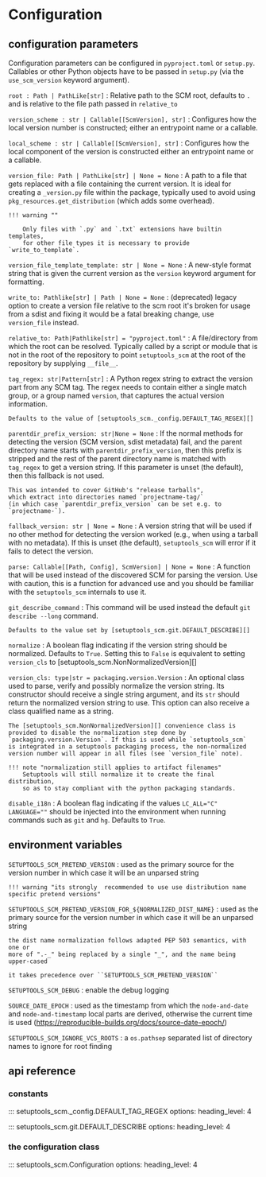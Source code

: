 # Configuration


## configuration parameters

Configuration parameters can be configured in `pyproject.toml` or `setup.py`.
Callables or other Python objects have to be passed in `setup.py` (via the `use_scm_version` keyword argument).


`root : Path | PathLike[str]`
: Relative path to the SCM root, defaults to `.` and is relative to the file path passed in `relative_to`

`version_scheme : str | Callable[[ScmVersion], str]`
: Configures how the local version number is constructed; either an entrypoint name or a callable.

`local_scheme : str | Callable[[ScmVersion], str]`
: Configures how the local component of the version is constructed
  either an entrypoint name or a callable.


`version_file: Path | PathLike[str] | None = None`
:   A path to a file that gets replaced with a file containing the current
    version. It is ideal for creating a ``_version.py`` file within the
    package, typically used to avoid using `pkg_resources.get_distribution`
    (which adds some overhead).

    !!! warning ""

        Only files with `.py` and `.txt` extensions have builtin templates,
        for other file types it is necessary to provide `write_to_template`.

`version_file_template_template: str | None = None`
:   A new-style format string that is given the current version as
    the `version` keyword argument for formatting.

`write_to: Pathlike[str] | Path | None = None`
:  (deprecated) legacy option to create a version file relative to the scm root
   it's broken for usage from a sdist and fixing it would be a fatal breaking change,
   use `version_file` instead.

`relative_to: Path|Pathlike[str] = "pyproject.toml"`
:   A file/directory from which the root can be resolved.
    Typically called by a script or module that is not in the root of the
    repository to point `setuptools_scm` at the root of the repository by
    supplying `__file__`.

`tag_regex: str|Pattern[str]`
:   A Python regex string to extract the version part from any SCM tag.
    The regex needs to contain either a single match group, or a group
    named `version`, that captures the actual version information.

    Defaults to the value of [setuptools_scm._config.DEFAULT_TAG_REGEX][]

`parentdir_prefix_version: str|None = None`
:   If the normal methods for detecting the version (SCM version,
    sdist metadata) fail, and the parent directory name starts with
    `parentdir_prefix_version`, then this prefix is stripped and the rest of
    the parent directory name is matched with `tag_regex` to get a version
    string.  If this parameter is unset (the default), then this fallback is
    not used.

    This was intended to cover GitHub's "release tarballs",
    which extract into directories named `projectname-tag/`
    (in which case `parentdir_prefix_version` can be set e.g. to `projectname-`).

`fallback_version: str | None = None`
 :  A version string that will be used if no other method for detecting the
    version worked (e.g., when using a tarball with no metadata). If this is
    unset (the default), `setuptools_scm` will error if it fails to detect the
    version.

`parse: Callable[[Path, Config], ScmVersion] | None = None`
:   A function that will be used instead of the discovered SCM
    for parsing the version. Use with caution,
    this is a function for advanced use and you should be
    familiar with the `setuptools_scm` internals to use it.

`git_describe_command`
:   This command will be used instead the default `git describe --long` command.

    Defaults to the value set by [setuptools_scm.git.DEFAULT_DESCRIBE][]

`normalize`
:   A boolean flag indicating if the version string should be normalized.
    Defaults to `True`. Setting this to `False` is equivalent to setting
    `version_cls` to [setuptools_scm.NonNormalizedVersion][]

`version_cls: type|str = packaging.version.Version`
:   An optional class used to parse, verify and possibly normalize the version
    string. Its constructor should receive a single string argument, and its
    `str` should return the normalized version string to use.
    This option can also receive a class qualified name as a string.

    The [setuptools_scm.NonNormalizedVersion][] convenience class is
    provided to disable the normalization step done by
    `packaging.version.Version`. If this is used while `setuptools_scm`
    is integrated in a setuptools packaging process, the non-normalized
    version number will appear in all files (see `version_file` note).

    !!! note "normalization still applies to artifact filenames"
        Setuptools will still normalize it to create the final distribution,
        so as to stay compliant with the python packaging standards.

`disable_i18n`
:   A boolean flag indicating if the values `LC_ALL="C" LANGUAGE=""` should be
    injected into the environment when running commands such as `git` and `hg`.
    Defaults to `True`.

## environment variables

`SETUPTOOLS_SCM_PRETEND_VERSION`
:   used as the primary source for the version number
    in which case it will be an unparsed string

    !!! warning "its strongly  recommended to use use distribution name specific pretend versions"


`SETUPTOOLS_SCM_PRETEND_VERSION_FOR_${NORMALIZED_DIST_NAME}`
:   used as the primary source for the version number
    in which case it will be an unparsed string

    the dist name normalization follows adapted PEP 503 semantics, with one or
    more of ".-_" being replaced by a single "_", and the name being upper-cased

    it takes precedence over ``SETUPTOOLS_SCM_PRETEND_VERSION``

`SETUPTOOLS_SCM_DEBUG`
:    enable the debug logging

`SOURCE_DATE_EPOCH`
:   used as the timestamp from which the
    ``node-and-date`` and ``node-and-timestamp`` local parts are
    derived, otherwise the current time is used
    (https://reproducible-builds.org/docs/source-date-epoch/)

`SETUPTOOLS_SCM_IGNORE_VCS_ROOTS`
:   a ``os.pathsep`` separated list
    of directory names to ignore for root finding





## api reference

### constants

::: setuptools_scm._config.DEFAULT_TAG_REGEX
    options:
      heading_level: 4

::: setuptools_scm.git.DEFAULT_DESCRIBE
    options:
      heading_level: 4


### the configuration class
::: setuptools_scm.Configuration
    options:
      heading_level: 4
